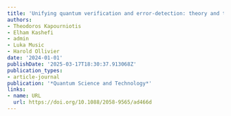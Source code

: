 ```yaml
---
title: 'Unifying quantum verification and error-detection: theory and tools for optimisations'
authors:
- Theodoros Kapourniotis
- Elham Kashefi
- admin
- Luka Music
- Harold Ollivier
date: '2024-01-01'
publishDate: '2025-03-17T18:30:37.913068Z'
publication_types:
- article-journal
publication: '*Quantum Science and Technology*'
links:
- name: URL
  url: https://doi.org/10.1088/2058-9565/ad466d
---
```

